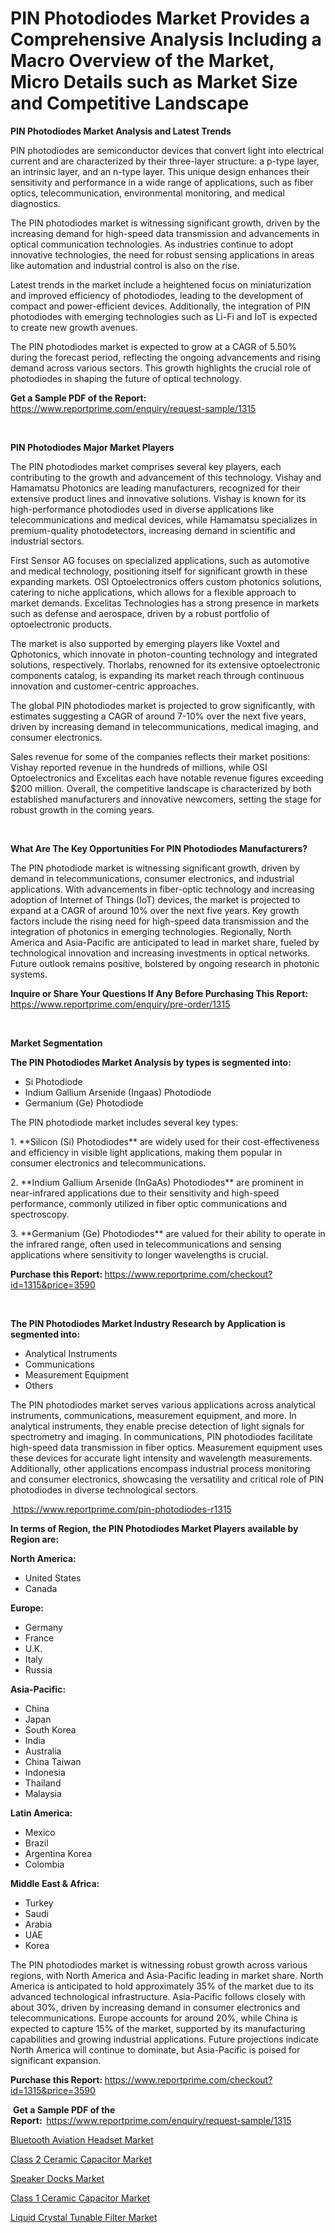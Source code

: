<p><h1>PIN Photodiodes Market Provides a Comprehensive Analysis Including a Macro Overview of the Market, Micro Details such as Market Size and Competitive Landscape</h1></p><p><strong>PIN Photodiodes Market Analysis and Latest Trends</strong></p>
<p><p>PIN photodiodes are semiconductor devices that convert light into electrical current and are characterized by their three-layer structure: a p-type layer, an intrinsic layer, and an n-type layer. This unique design enhances their sensitivity and performance in a wide range of applications, such as fiber optics, telecommunication, environmental monitoring, and medical diagnostics. </p><p>The PIN photodiodes market is witnessing significant growth, driven by the increasing demand for high-speed data transmission and advancements in optical communication technologies. As industries continue to adopt innovative technologies, the need for robust sensing applications in areas like automation and industrial control is also on the rise.</p><p>Latest trends in the market include a heightened focus on miniaturization and improved efficiency of photodiodes, leading to the development of compact and power-efficient devices. Additionally, the integration of PIN photodiodes with emerging technologies such as Li-Fi and IoT is expected to create new growth avenues. </p><p>The PIN photodiodes market is expected to grow at a CAGR of 5.50% during the forecast period, reflecting the ongoing advancements and rising demand across various sectors. This growth highlights the crucial role of photodiodes in shaping the future of optical technology.</p></p>
<p><strong>Get a Sample PDF of the Report:&nbsp;</strong> <a href="https://www.reportprime.com/enquiry/request-sample/1315?utm_campaign=1875&utm_medium=2&utm_source=Github&utm_content=ia&utm_term=18032025&utm_id=pin-photodiodes">https://www.reportprime.com/enquiry/request-sample/1315</a></p>
<p>&nbsp;</p>
<p><strong>PIN Photodiodes Major Market Players</strong></p>
<p><p>The PIN photodiodes market comprises several key players, each contributing to the growth and advancement of this technology. Vishay and Hamamatsu Photonics are leading manufacturers, recognized for their extensive product lines and innovative solutions. Vishay is known for its high-performance photodiodes used in diverse applications like telecommunications and medical devices, while Hamamatsu specializes in premium-quality photodetectors, increasing demand in scientific and industrial sectors.</p><p>First Sensor AG focuses on specialized applications, such as automotive and medical technology, positioning itself for significant growth in these expanding markets. OSI Optoelectronics offers custom photonics solutions, catering to niche applications, which allows for a flexible approach to market demands. Excelitas Technologies has a strong presence in markets such as defense and aerospace, driven by a robust portfolio of optoelectronic products.</p><p>The market is also supported by emerging players like Voxtel and Qphotonics, which innovate in photon-counting technology and integrated solutions, respectively. Thorlabs, renowned for its extensive optoelectronic components catalog, is expanding its market reach through continuous innovation and customer-centric approaches.</p><p>The global PIN photodiodes market is projected to grow significantly, with estimates suggesting a CAGR of around 7-10% over the next five years, driven by increasing demand in telecommunications, medical imaging, and consumer electronics. </p><p>Sales revenue for some of the companies reflects their market positions: Vishay reported revenue in the hundreds of millions, while OSI Optoelectronics and Excelitas each have notable revenue figures exceeding $200 million. Overall, the competitive landscape is characterized by both established manufacturers and innovative newcomers, setting the stage for robust growth in the coming years.</p></p>
<p>&nbsp;</p>
<p><strong>What Are The Key Opportunities For PIN Photodiodes Manufacturers?</strong></p>
<p><p>The PIN photodiode market is witnessing significant growth, driven by demand in telecommunications, consumer electronics, and industrial applications. With advancements in fiber-optic technology and increasing adoption of Internet of Things (IoT) devices, the market is projected to expand at a CAGR of around 10% over the next five years. Key growth factors include the rising need for high-speed data transmission and the integration of photonics in emerging technologies. Regionally, North America and Asia-Pacific are anticipated to lead in market share, fueled by technological innovation and increasing investments in optical networks. Future outlook remains positive, bolstered by ongoing research in photonic systems.</p></p>
<p><strong>Inquire or Share Your Questions If Any Before Purchasing This Report:</strong> <a href="https://www.reportprime.com/enquiry/pre-order/1315?utm_campaign=1875&utm_medium=2&utm_source=Github&utm_content=ia&utm_term=18032025&utm_id=pin-photodiodes">https://www.reportprime.com/enquiry/pre-order/1315</a></p>
<p>&nbsp;</p>
<p><strong>Market Segmentation</strong></p>
<p><strong>The PIN Photodiodes Market Analysis by types is segmented into:</strong></p>
<p><ul><li>Si Photodiode</li><li>Indium Gallium Arsenide (Ingaas) Photodiode</li><li>Germanium (Ge) Photodiode</li></ul></p>
<p><p>The PIN photodiode market includes several key types: </p><p>1. **Silicon (Si) Photodiodes** are widely used for their cost-effectiveness and efficiency in visible light applications, making them popular in consumer electronics and telecommunications. </p><p>2. **Indium Gallium Arsenide (InGaAs) Photodiodes** are prominent in near-infrared applications due to their sensitivity and high-speed performance, commonly utilized in fiber optic communications and spectroscopy. </p><p>3. **Germanium (Ge) Photodiodes** are valued for their ability to operate in the infrared range, often used in telecommunications and sensing applications where sensitivity to longer wavelengths is crucial.</p></p>
<p><strong>Purchase this Report:&nbsp;</strong><a href="https://www.reportprime.com/checkout?id=1315&price=3590&utm_campaign=1875&utm_medium=2&utm_source=Github&utm_content=ia&utm_term=18032025&utm_id=pin-photodiodes">https://www.reportprime.com/checkout?id=1315&price=3590</a></p>
<p>&nbsp;</p>
<p><strong>The PIN Photodiodes Market Industry Research by Application is segmented into:</strong></p>
<p><ul><li>Analytical Instruments</li><li>Communications</li><li>Measurement Equipment</li><li>Others</li></ul></p>
<p><p>The PIN photodiodes market serves various applications across analytical instruments, communications, measurement equipment, and more. In analytical instruments, they enable precise detection of light signals for spectrometry and imaging. In communications, PIN photodiodes facilitate high-speed data transmission in fiber optics. Measurement equipment uses these devices for accurate light intensity and wavelength measurements. Additionally, other applications encompass industrial process monitoring and consumer electronics, showcasing the versatility and critical role of PIN photodiodes in diverse technological sectors.</p></p>
<p><a href="https://www.reportprime.com/pin-photodiodes-r1315?utm_campaign=1875&utm_medium=2&utm_source=Github&utm_content=ia&utm_term=18032025&utm_id=pin-photodiodes">&nbsp;https://www.reportprime.com/pin-photodiodes-r1315</a></p>
<p><strong>In terms of Region, the PIN Photodiodes Market Players available by Region are:</strong></p>
<p>
    <p> <strong> North America: </strong>
        <ul>
            <li>United States</li>
            <li>Canada</li>
        </ul>
        </p> 
    <p> <strong> Europe: </strong>
        <ul>
            <li>Germany</li>
            <li>France</li>
            <li>U.K.</li>
            <li>Italy</li>
            <li>Russia</li>
        </ul>
        </p> 
    <p> <strong> Asia-Pacific: </strong>
        <ul>
            <li>China</li>
            <li>Japan</li>
            <li>South Korea</li>
            <li>India</li>
            <li>Australia</li>
            <li>China Taiwan</li>
            <li>Indonesia</li>
            <li>Thailand</li>
            <li>Malaysia</li>
        </ul>
        </p> 
    <p> <strong> Latin America: </strong>
        <ul>
            <li>Mexico</li>
            <li>Brazil</li>
            <li>Argentina Korea</li>
            <li>Colombia</li>
        </ul>
        </p> 
    <p> <strong> Middle East & Africa: </strong>
        <ul>
            <li>Turkey</li>
            <li>Saudi</li>
            <li>Arabia</li>
            <li>UAE</li>
            <li>Korea</li>
        </ul>
    </p>
    </p>
<p><p>The PIN photodiodes market is witnessing robust growth across various regions, with North America and Asia-Pacific leading in market share. North America is anticipated to hold approximately 35% of the market due to its advanced technological infrastructure. Asia-Pacific follows closely with about 30%, driven by increasing demand in consumer electronics and telecommunications. Europe accounts for around 20%, while China is expected to capture 15% of the market, supported by its manufacturing capabilities and growing industrial applications. Future projections indicate North America will continue to dominate, but Asia-Pacific is poised for significant expansion.</p></p>
<p><strong>Purchase this Report: </strong><a href="https://www.reportprime.com/checkout?id=1315&price=3590&utm_campaign=1875&utm_medium=2&utm_source=Github&utm_content=ia&utm_term=18032025&utm_id=pin-photodiodes">https://www.reportprime.com/checkout?id=1315&price=3590</a></p>
<p>&nbsp;<strong>Get a Sample PDF of the Report:&nbsp;&nbsp;</strong><a href="https://www.reportprime.com/enquiry/request-sample/1315?utm_campaign=1875&utm_medium=2&utm_source=Github&utm_content=ia&utm_term=18032025&utm_id=pin-photodiodes">https://www.reportprime.com/enquiry/request-sample/1315</a></p>
<p><strong></strong></p>
<p><p><a href="https://github.com/altafvaraswj/Market-Research-Report-List-1/blob/main/bluetooth-aviation-headset-market.md?utm_campaign=1875&utm_medium=2&utm_source=Github&utm_content=ia&utm_term=18032025&utm_id=pin-photodiodes">Bluetooth Aviation Headset Market</a></p><p><a href="https://github.com/burnicndole/Market-Research-Report-List-1/blob/main/class-2-ceramic-capacitor-market.md?utm_campaign=1875&utm_medium=2&utm_source=Github&utm_content=ia&utm_term=18032025&utm_id=pin-photodiodes">Class 2 Ceramic Capacitor Market</a></p><p><a href="https://github.com/paullsiskec4/Market-Research-Report-List-1/blob/main/speaker-docks-market.md?utm_campaign=1875&utm_medium=2&utm_source=Github&utm_content=ia&utm_term=18032025&utm_id=pin-photodiodes">Speaker Docks Market</a></p><p><a href="https://github.com/rutupueyed/Market-Research-Report-List-1/blob/main/class-1-ceramic-capacitor-market.md?utm_campaign=1875&utm_medium=2&utm_source=Github&utm_content=ia&utm_term=18032025&utm_id=pin-photodiodes">Class 1 Ceramic Capacitor Market</a></p><p><a href="https://github.com/hurstsaqibyl/Market-Research-Report-List-1/blob/main/liquid-crystal-tunable-filter-market.md?utm_campaign=1875&utm_medium=2&utm_source=Github&utm_content=ia&utm_term=18032025&utm_id=pin-photodiodes">Liquid Crystal Tunable Filter Market</a></p></p>